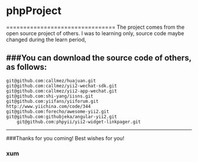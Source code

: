 # phpProject					 
================================
The project comes from the open source project of others.
I was to learning only, source code maybe changed during the learn period,

###You can download the source code of others, as follows:
-------------------
    git@github.com:callmez/huajuan.git
    git@github.com:callmez/yii2-wechat-sdk.git
    git@github.com:callmez/yii2-app-wechat.git
	git@github.com:shi-yang/iisns.git
	git@github.com:yiifans/yiiforum.git
	http://www.yiichina.com/code/344
	git@github.com:forecho/awesome-yii2.git
	git@github.com:githubjeka/angular-yii2.git
        git@github.com:phpyii/yii2-widget-linkpager.git
------------------- 
###Thanks for you coming! Best wishes for you!
### xum
